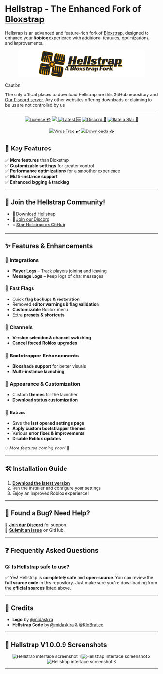 # **Hellstrap - The Enhanced Fork of [Bloxstrap](https://github.com/bloxstraplabs/bloxstrap)**

Hellstrap is an advanced and feature-rich fork of [Bloxstrap](https://github.com/bloxstraplabs/bloxstrap), designed to enhance your **Roblox** experience with additional features, optimizations, and improvements.


<p align="center">
   <img src="https://github.com/midaskira/Hellstrap/raw/main/Images/Hellstrap-full-light.png" width="420" alt="Hellstrap Light Mode">
</p>

> [!CAUTION]
> The only official places to download Hellstrap are this GitHub repository and [Our Discord server](https://discord.gg/UuxcfqPNnA). Any other websites offering downloads or claiming to be us are not controlled by us.

---

<div align="center">

[![License 💳](https://img.shields.io/github/license/midaskira/Hellstrap?style=flat-square&color=FFCO0)](https://github.com/midaskira/Hellstrap/blob/main/LICENSE.md)
  <a href="https://github.com/midaskira/Hellstrap/releases">
    <img src="https://img.shields.io/github/downloads/midaskira/Hellstrap/latest/total?color=981bfe&style=flat-square" />
  </a>
[![Latest 🆕](https://img.shields.io/github/v/release/midaskira/Hellstrap.svg?color=ADD8E6&style=flat-square)](https://github.com/midaskira/Hellstrap/releases)
[![Discord 💬](https://img.shields.io/discord/1333479052853383199?logo=discord&logoColor=white&label=Discord&color=4d3dff&style=flat-square)](https://discord.gg/UuxcfqPNnA)
[![Rate a Star 🌟](https://img.shields.io/github/stars/midaskira/Hellstrap?color=FFD700&style=flat-square)](https://github.com/midaskira/Hellstrap)

</div>

<div align="center">

[![Virus Free ✔️](https://img.shields.io/badge/Virus%20Free-%E2%9C%94-%2300B140?style=for-the-badge)](https://opentip.kaspersky.com/87EBA70EE3385DE38C2A705499B4899E4CEF6C6734C83632C4A5D6C33C84CD88/results?tab=upload)
[![Downloads 📥](https://img.shields.io/github/downloads/midaskira/Hellstrap/total?style=for-the-badge)](https://github.com/midaskira/Hellstrap/releases)
</div>


## 🚀 Key Features
✅ **More features** than Bloxstrap  
✅ **Customizable settings** for greater control  
✅ **Performance optimizations** for a smoother experience  
✅ **Multi-instance support**  
✅ **Enhanced logging & tracking**  

---

## 🌟 Join the Hellstrap Community!
- 📂 [Download Hellstrap](https://github.com/midaskira/Hellstrap/releases)
- 💬 [Join our Discord](https://discord.gg/UuxcfqPNnA)
- ⭐ [Star Hellstrap on GitHub](https://github.com/midaskira/Hellstrap/stargazers)

---

## ✨ Features & Enhancements

### 🔹 **Integrations**
- **Player Logs** – Track players joining and leaving  
- **Message Logs** – Keep logs of chat messages  

### 🔹 **Fast Flags**
- Quick **flag backups & restoration**  
- Removed **editor warnings & flag validation**  
- **Customizable** Roblox menu  
- Extra **presets & shortcuts**  

### 🔹 **Channels**
- **Version selection & channel switching**  
- **Cancel forced Roblox upgrades**  

### 🔹 **Bootstrapper Enhancements**
- **Bloxshade support** for better visuals  
- **Multi-instance launching**  

### 🔹 **Appearance & Customization**
- Custom **themes** for the launcher  
- **Download status customization**  

### 🔹 **Extras**
- Save the **last opened settings page**  
- **Apply custom bootstrapper themes**  
- Various **error fixes & improvements**  
- **Disable Roblox updates**  

💡 *More features coming soon!* 🚀

---

## 🛠️ Installation Guide
1. **[Download the latest version](https://github.com/midaskira/Hellstrap/releases)**  
2. Run the installer and configure your settings  
3. Enjoy an improved Roblox experience!  

---

## 🐞 Found a Bug? Need Help?
💬 **[Join our Discord](https://discord.gg/UuxcfqPNnA)** for support.  
📌 **[Submit an issue](https://github.com/midaskira/Hellstrap/issues)** on GitHub.  

---

## ❓ Frequently Asked Questions

### **Q: Is Hellstrap safe to use?**
✅ Yes! Hellstrap is **completely safe** and **open-source**. You can review the **full source code** in this repository. Just make sure you're downloading from the **official sources** listed above.

---

## 🎨 Credits
- **Logo** by [@midaskira](https://github.com/midaskira)  
- **Hellstrap Code** by [@midaskira](https://github.com/midaskira) & [@KloBraticc](https://github.com/KloBraticc)  

---

## 📸 Hellstrap V1.0.0.9 Screenshots

<p align="center">
    <img src="https://i.imgur.com/5lMtLOW.png" alt="Hellstrap interface screenshot 1">
    <img src="https://i.imgur.com/cFBmtfO.png" alt="Hellstrap interface screenshot 2">
    <img src="https://i.imgur.com/xYTZU7x.png" alt="Hellstrap interface screenshot 3">
</p>

---

